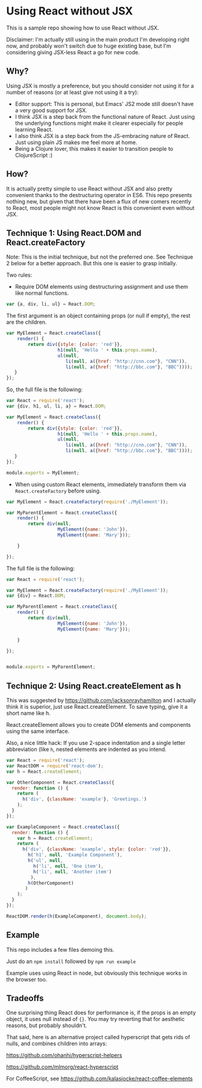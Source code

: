 # Using React without JSX

This is a sample repo showing how to use React without JSX.

Disclaimer: I'm actually still using in the main product I'm developing right
now, and probably won't switch due to huge existing base, but I'm considering
giving JSX-less React a go for new code.

## Why?


Using JSX is mostly a preference, but you should consider not using it for a
number of reasons (or at least give not using it a try):

- Editor support: This is personal, but Emacs' JS2 mode still doesn't have a very good support for JSX.
- I think JSX is a step back from the functional nature of React. Just using the underlying functions might make it clearer especially for people learning React.
- I also think JSX is a step back from the JS-embracing nature of React. Just using plain JS makes me feel more at home.
- Being a Clojure lover, this makes it easier to transition people to ClojureScript :)


## How?

It is actually pretty simple to use React without JSX and also pretty
convenient thanks to the destructuring operator in ES6. This repo presents
nothing new, but given that there have been a flux of new comers recently to
React, most people might not know React is this convenient even without JSX.

## Technique 1: Using React.DOM and React.createFactory

Note: This is the initial technique, but not the preferred one. See Technique 2 below for a better approach. But this one is easier to grasp initially.

Two rules:

- Require DOM elements using destructuring assignment and use them like normal functions.
```js
var {a, div, li, ul} = React.DOM;
```

The first argument is an object containing props (or null if empty), the rest are the children.

```js
var MyElement = React.createClass({
    render() {
        return div({style: {color: 'red'}},
                   h1(null, 'Hello ' + this.props.name),
                   ul(null,
                      li(null, a({href: "http://cnn.com"}, "CNN")),
                      li(null, a({href: "http://bbc.com"}, "BBC"))));
   }
});
```

So, the full file is the following:
```js
var React = require('react');
var {div, h1, ul, li, a} = React.DOM;

var MyElement = React.createClass({
    render() {
        return div({style: {color: 'red'}},
                   h1(null, 'Hello ' + this.props.name),
                   ul(null,
                      li(null, a({href: "http://cnn.com"}, "CNN")),
                      li(null, a({href: "http://bbc.com"}, "BBC"))));
   }
});

module.exports = MyElement;
```


- When using custom React elements, immediately transform them via `React.createFactory` before using.

```js
var MyElement = React.createFactory(require('./MyElement'));

var MyParentElement = React.createClass({
    render() {
        return div(null,
                   MyElement({name: 'John'}),
                   MyElement({name: 'Mary'}));

    }

});
```

The full file is the following:

```js
var React = require('react');

var MyElement = React.createFactory(require('./MyElement'));
var {div} = React.DOM;

var MyParentElement = React.createClass({
    render() {
        return div(null,
                   MyElement({name: 'John'}),
                   MyElement({name: 'Mary'}));

    }

});


module.exports = MyParentElement;

```

## Technique 2: Using React.createElement as h

This was suggested by https://github.com/jacksonrayhamilton and I actually think it is superior, just use React.createElement. To save typing, give it a short name like h.

React.createElement allows you to create DOM elements and components using the same interface.

Also, a nice little hack: If you use 2-space indentation and a single letter abbreviation (like `h`, nested elements are indented as you intend.

```js
var React = require('react');
var ReactDOM = require('react-dom');
var h = React.createElement;

var OtherComponent = React.createClass({
  render: function () {
    return (
      h('div', {className: 'example'}, 'Greetings.')
    );
  }
});

var ExampleComponent = React.createClass({
  render: function () {
    var h = React.createElement;
    return (
      h('div', {className: 'example', style: {color: 'red'}},
        h('h1', null, 'Example Component'),
        h('ul', null,
          h('li', null, 'One item'),
          h('li', null, 'Another item')
         ),
        h(OtherComponent)
       )
    );
  }
});

ReactDOM.render(h(ExampleComponent), document.body);

```

## Example

This repo includes a few files demoing this.

Just do an `npm install` followed by `npm run example`

Example uses using React in node, but obviously this technique works in the browser too.

## Tradeoffs

One surprising thing React does for performance is, if the props is an empty object, it uses null instead of `{}`. You may try reverting that for aesthetic reasons, but probably shouldn't.

That said, here is an alternative project called hyperscript that gets rids of nulls, and combines children into arrays:

https://github.com/ohanhi/hyperscript-helpers

https://github.com/mlmorg/react-hyperscript

For CoffeeScript, see https://github.com/kalasjocke/react-coffee-elements
